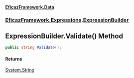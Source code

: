 #### [EficazFramework.Data](EficazFrameworkData.md 'EficazFramework Data')
### [EficazFramework.Expressions](EficazFrameworkData.md#EficazFramework.Expressions 'EficazFramework.Expressions').[ExpressionBuilder](EficazFramework.Expressions/ExpressionBuilder.md 'EficazFramework.Expressions.ExpressionBuilder')

## ExpressionBuilder.Validate() Method

```csharp
public string Validate();
```

#### Returns
[System.String](https://docs.microsoft.com/en-us/dotnet/api/System.String 'System.String')